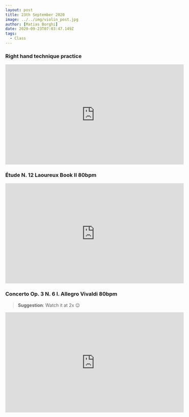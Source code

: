 ```yaml
---
layout: post
title: 23th September 2020
image: ../../img/violin_post.jpg
author: [Matias Borghi]
date: 2020-09-23T07:03:47.149Z
tags:
  - Class
---
```


### Right hand technique practice

<iframe width="560" height="315" src="https://www.youtube.com/embed/jMyma4HON6c" frameborder="0" allow="accelerometer; autoplay; clipboard-write; encrypted-media; gyroscope; picture-in-picture" allowfullscreen></iframe>

### Étude N. 12 Laoureux Book II 80bpm

<iframe width="560" height="315" src="https://www.youtube.com/embed/qDnn2z4-dfg" frameborder="0" allow="accelerometer; autoplay; clipboard-write; encrypted-media; gyroscope; picture-in-picture" allowfullscreen></iframe>

### Concerto Op. 3 N. 6 I. Allegro Vivaldi 80bpm

> **Suggestion**: Watch it at 2x 😉

<iframe width="560" height="315" src="https://www.youtube.com/embed/zyvIMGGlOIE" frameborder="0" allow="accelerometer; autoplay; clipboard-write; encrypted-media; gyroscope; picture-in-picture" allowfullscreen></iframe>